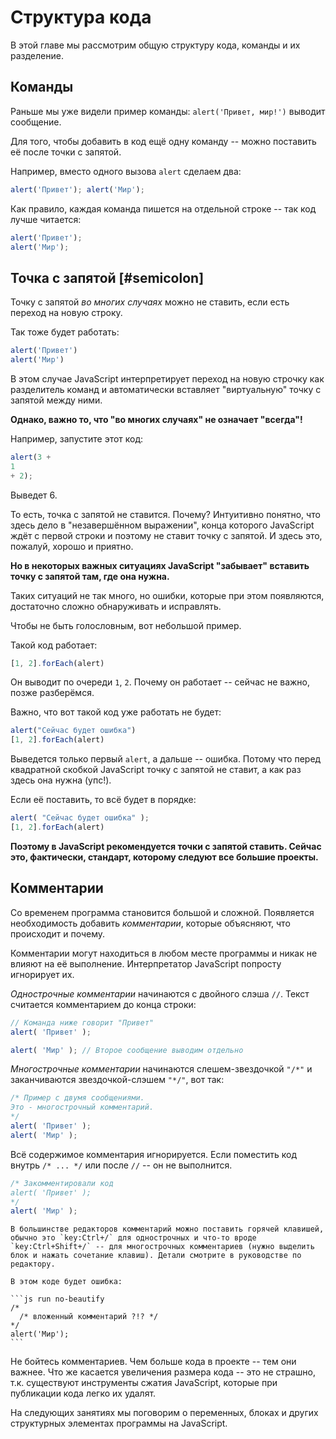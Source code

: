 # Структура кода

В этой главе мы рассмотрим общую структуру кода, команды и их разделение.

## Команды

Раньше мы уже видели пример команды: `alert('Привет, мир!')` выводит сообщение.

Для того, чтобы добавить в код ещё одну команду -- можно поставить её после точки с запятой.

Например, вместо одного вызова `alert` сделаем два:

```js run no-beautify
alert('Привет'); alert('Мир');
```

Как правило, каждая команда пишется на отдельной строке -- так код лучше читается:

```js run no-beautify
alert('Привет');
alert('Мир');
```

## Точка с запятой [#semicolon]

Точку с запятой *во многих случаях* можно не ставить, если есть переход на новую строку.

Так тоже будет работать:

```js run no-beautify
alert('Привет')
alert('Мир')
```

В этом случае JavaScript интерпретирует переход на новую строчку как разделитель команд и автоматически вставляет "виртуальную" точку с запятой между ними.

**Однако, важно то, что "во многих случаях" не означает "всегда"!**

Например, запустите этот код:

```js run no-beautify
alert(3 +
1
+ 2);
```

Выведет 6.

То есть, точка с запятой не ставится. Почему? Интуитивно понятно, что здесь дело в "незавершённом выражении", конца которого JavaScript ждёт с первой строки и поэтому не ставит точку с запятой. И здесь это, пожалуй, хорошо и приятно.

**Но в некоторых важных ситуациях JavaScript "забывает" вставить точку с запятой там, где она нужна.**

Таких ситуаций не так много, но ошибки, которые при этом появляются, достаточно сложно обнаруживать и исправлять.

Чтобы не быть голословным, вот небольшой пример.

Такой код работает:
```js run
[1, 2].forEach(alert)
```

Он выводит по очереди `1`, `2`. Почему он работает -- сейчас не важно, позже разберёмся.

Важно, что вот такой код уже работать не будет:

```js run no-beautify
alert("Сейчас будет ошибка")
[1, 2].forEach(alert)
```

Выведется только первый `alert`, а дальше -- ошибка. Потому что перед квадратной скобкой JavaScript точку с запятой не ставит, а как раз здесь она нужна (упс!).

Если её поставить, то всё будет в порядке:
```js run
alert( "Сейчас будет ошибка" );
[1, 2].forEach(alert)
```

**Поэтому в JavaScript рекомендуется точки с запятой ставить. Сейчас это, фактически, стандарт, которому следуют все большие проекты.**

## Комментарии

Со временем программа становится большой и сложной. Появляется необходимость добавить *комментарии*, которые объясняют, что происходит и почему.

Комментарии могут находиться в любом месте программы и никак не влияют на её выполнение. Интерпретатор JavaScript попросту игнорирует их.

*Однострочные комментарии* начинаются с двойного слэша `//`. Текст считается комментарием до конца строки:

```js run
// Команда ниже говорит "Привет"
alert( 'Привет' );

alert( 'Мир' ); // Второе сообщение выводим отдельно
```

*Многострочные комментарии* начинаются слешем-звездочкой <code>"/&#42;"</code> и заканчиваются звездочкой-слэшем <code>"&#42;/"</code>, вот так:

```js run
/* Пример с двумя сообщениями.
Это - многострочный комментарий.
*/
alert( 'Привет' );
alert( 'Мир' );
```

Всё содержимое комментария игнорируется. Если поместить код внутрь <code>/&#42; ... &#42;/</code> или после `//` -- он не выполнится.

```js run
/* Закомментировали код
alert( 'Привет' );
*/
alert( 'Мир' );
```

```smart header="Используйте горячие клавиши!"
В большинстве редакторов комментарий можно поставить горячей клавишей, обычно это `key:Ctrl+/` для однострочных и что-то вроде `key:Ctrl+Shift+/` -- для многострочных комментариев (нужно выделить блок и нажать сочетание клавиш). Детали смотрите в руководстве по редактору.
```

````warn header="Вложенные комментарии не поддерживаются!"
В этом коде будет ошибка:

```js run no-beautify
/*
  /* вложенный комментарий ?!? */
*/
alert('Мир');
```
````

Не бойтесь комментариев. Чем больше кода в проекте -- тем они важнее. Что же касается увеличения размера кода -- это не страшно, т.к. существуют инструменты сжатия JavaScript, которые при публикации кода легко их удалят.

На следующих занятиях мы поговорим о переменных, блоках и других структурных элементах программы на JavaScript.

